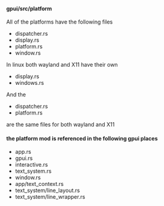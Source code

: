 
#### gpui/src/platform

All of the platforms have the following files

- dispatcher.rs
- display.rs
- platform.rs
- window.rs

In linux both wayland and X11 have their own

- display.rs
- windows.rs

And the

- dispatcher.rs
- platform.rs

are the same files for both wayland and X11

#### the platform mod is referenced in the following gpui places

- app.rs
- gpui.rs
- interactive.rs
- text_system.rs
- window.rs
- app/text_context.rs
- text_system/line_layout.rs
- text_system/line_wrapper.rs
